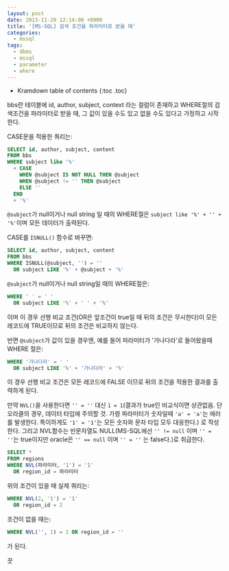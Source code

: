 ```yaml
---
layout: post
date: 2013-11-20 12:14:00 +0900
title: '[MS-SQL] 검색 조건을 파라미터로 받을 때'
categories:
  - mssql
tags:
  - dbms
  - mssql
  - parameter
  - where
---
```


* Kramdown table of contents
{:toc .toc}

bbs란 테이블에 id, author, subject, context 라는 컬럼이 존재하고 WHERE절의 검색조건을 파라미터로 받을 때, 그 값이 있을 수도 있고 없을 수도 있다고 가정하고 시작한다.

CASE문을 적용한 쿼리는:

```sql
SELECT id, author, subject, content
FROM bbs
WHERE subject like '%'
  + CASE
    WHEN @subject IS NOT NULL THEN @subject
    WHEN @subject != '' THEN @subject
    ELSE ''
  END
  + '%'
```

`@subject`가 null이거나 null string 일 때의 WHERE절은 `subject like '%' + '' + '%'`이며 모든 데이터가 출력된다.

CASE를 `ISNULL()` 함수로 바꾸면:

```sql
SELECT id, author, subject, content
FROM bbs
WHERE ISNULL(@subject, '') = ''
  OR subject LIKE '%' + @subject + '%'
```

`@subject`가 null이거나 null string일 때의 WHERE절은:

```sql
WHERE ' ' = ' '
  OR subject LIKE '%' + ' ' + '%'
```

이며 이 경우 선행 비교 조건(OR은 앞조건이 true일 때 뒤의 조건은 무시한다)이 모든 레코드에 TRUE이므로 뒤의 조건은 비교하지 않는다.

반면 `@subject`가 값이 있을 경우엔, 예를 들어 파라미터가 '가나다라'로 들어왔을때 WHERE 절은:

```sql
WHERE '가나다라' = ' '
  OR subject LIKE '%' + '가나다라' + '%'
```

이 경우 선행 비교 조건은 모든 레코드에 FALSE 이므로 뒤의 조건을 적용한 결과를 출력하게 된다.

만약 `NVL()`을 사용한다면 `'' = ''` 대신 `1 = 1`(결과가 true인 비교식이면 상관없음. 단 오라클의 경우, 데이터 타입에 주의할 것. 가령 파라미터가 숫자일때 `'a' = 'a'`는 에러를 발생한다. 특이하게도 `'1' = '1'`는 모든 숫자와 문자 타입 모두 대응한다.) 로 작성한다. 그리고 NVL함수는 빈문자열도 NULL(MS-SQL에선 `'' != null` 이며 `'' = ''`는 true이지만 oracle은 `'' == null` 이며 `'' = ''` 는 false다.)로 취급한다.

```sql
SELECT *
FROM regions
WHERE NVL(파라미터, '1') = '1'
  OR region_id = 파라미터
```

위의 조건이 있을 때 실제 쿼리는:

```sql
WHERE NVL(2, '1') = '1'
  OR region_id = 2
```

조건이 없을 때는:

```sql
WHERE NVL('', 1) = 1 OR region_id = ''
```

가 된다.

끗
